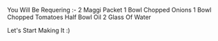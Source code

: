 You Will Be Requering :-
 2 Maggi Packet
 1 Bowl Chopped Onions
 1 Bowl Chopped Tomatoes
 Half Bowl Oil
 2 Glass Of Water

 Let's Start Making It :)



